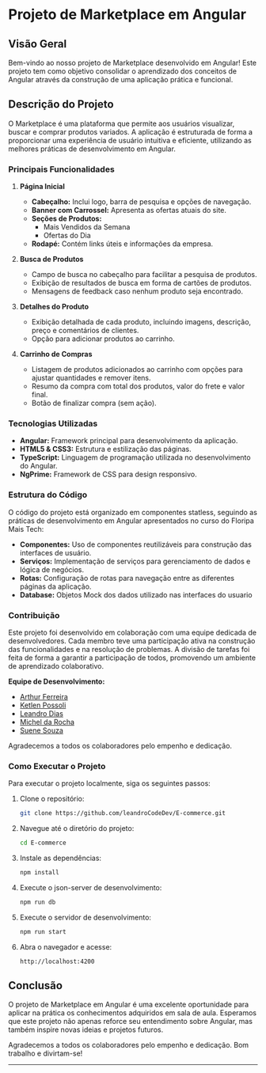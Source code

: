 
# Projeto de Marketplace em Angular

## Visão Geral

Bem-vindo ao nosso projeto de Marketplace desenvolvido em Angular! Este projeto tem como objetivo consolidar o aprendizado dos conceitos de Angular através da construção de uma aplicação prática e funcional. 

## Descrição do Projeto

O Marketplace é uma plataforma que permite aos usuários visualizar, buscar e comprar produtos variados. A aplicação é estruturada de forma a proporcionar uma experiência de usuário intuitiva e eficiente, utilizando as melhores práticas de desenvolvimento em Angular.

### Principais Funcionalidades

1. **Página Inicial**
   - **Cabeçalho:** Inclui logo, barra de pesquisa e opções de navegação.
   - **Banner com Carrossel:** Apresenta as ofertas atuais do site.
   - **Seções de Produtos:**
     - Mais Vendidos da Semana
     - Ofertas do Dia
   - **Rodapé:** Contém links úteis e informações da empresa.

2. **Busca de Produtos**
   - Campo de busca no cabeçalho para facilitar a pesquisa de produtos.
   - Exibição de resultados de busca em forma de cartões de produtos.
   - Mensagens de feedback caso nenhum produto seja encontrado.

3. **Detalhes do Produto**
   - Exibição detalhada de cada produto, incluindo imagens, descrição, preço e comentários de clientes.
   - Opção para adicionar produtos ao carrinho.

4. **Carrinho de Compras**
   - Listagem de produtos adicionados ao carrinho com opções para ajustar quantidades e remover itens.
   - Resumo da compra com total dos produtos, valor do frete e valor final.
   - Botão de finalizar compra (sem ação).

### Tecnologias Utilizadas

- **Angular:** Framework principal para desenvolvimento da aplicação.
- **HTML5 & CSS3:** Estrutura e estilização das páginas.
- **TypeScript:** Linguagem de programação utilizada no desenvolvimento do Angular.
- **NgPrime:** Framework de CSS para design responsivo.

### Estrutura do Código

O código do projeto está organizado em componentes statless, seguindo as práticas de desenvolvimento em Angular apresentados no curso do Floripa Mais Tech:


- **Componentes:** Uso de componentes reutilizáveis para construção das interfaces de usuário.
- **Serviços:** Implementação de serviços para gerenciamento de dados e lógica de negócios.
- **Rotas:** Configuração de rotas para navegação entre as diferentes páginas da aplicação.
- **Database:** Objetos Mock dos dados utilizado nas interfaces do usuario

### Contribuição

Este projeto foi desenvolvido em colaboração com uma equipe dedicada de desenvolvedores. Cada membro teve uma participação ativa na construção das funcionalidades e na resolução de problemas. A divisão de tarefas foi feita de forma a garantir a participação de todos, promovendo um ambiente de aprendizado colaborativo.

**Equipe de Desenvolvimento:**
    
- [Arthur Ferreira](https://github.com/ArthurFerreiraBorba)
- [Ketlen Possoli](https://github.com/kpossoli)
- [Leandro Dias](https://github.com/leandroCodeDev)
- [Michel da Rocha](https://github.com/micheldrv)
- [Suene Souza](https://github.com/SueneVS)


Agradecemos a todos os colaboradores pelo empenho e dedicação.


### Como Executar o Projeto

Para executar o projeto localmente, siga os seguintes passos:

1. Clone o repositório:
   ```bash
   git clone https://github.com/leandroCodeDev/E-commerce.git
   ```

2. Navegue até o diretório do projeto:
   ```bash
   cd E-commerce
   ```

3. Instale as dependências:
   ```bash
   npm install
   ```

5. Execute o json-server de desenvolvimento:
   ```bash
   npm run db
   ```


5. Execute o servidor de desenvolvimento:
   ```bash
   npm run start
   ```

6. Abra o navegador e acesse:
   ```
   http://localhost:4200
   ```

## Conclusão

O projeto de Marketplace em Angular é uma excelente oportunidade para aplicar na prática os conhecimentos adquiridos em sala de aula. Esperamos que este projeto não apenas reforce seu entendimento sobre Angular, mas também inspire novas ideias e projetos futuros.

Agradecemos a todos os colaboradores pelo empenho e dedicação. Bom trabalho e divirtam-se!

---